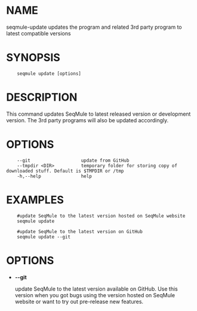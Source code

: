 # NAME

seqmule-update updates the program and related 3rd party program to latest compatible versions

# SYNOPSIS

        seqmule update [options]

# DESCRIPTION

This command updates SeqMule to latest released version or development version. The 3rd party programs will also be updated accordingly.

# OPTIONS

        --git                   update from GitHub
        --tmpdir <DIR>          temporary folder for storing copy of downloaded stuff. Default is $TMPDIR or /tmp
        -h,--help               help

# EXAMPLES

        #update SeqMule to the latest version hosted on SeqMule website
        seqmule update

        #update SeqMule to the latest version on GitHub
        seqmule update --git

# OPTIONS

- **--git**

    update SeqMule to the latest version available on GitHub. Use this version when you got bugs using the version hosted on SeqMule website or want to try out pre-release new features.
